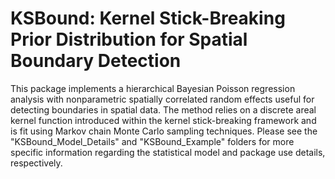 # KSBound: Kernel Stick-Breaking Prior Distribution for Spatial Boundary Detection

This package implements a hierarchical Bayesian Poisson regression analysis with nonparametric spatially correlated random effects useful for detecting boundaries in spatial data. The method relies on a discrete areal kernel function introduced within the kernel stick-breaking framework and is fit using Markov chain Monte Carlo sampling techniques. Please see the "KSBound_Model_Details" and "KSBound_Example" folders for more specific information regarding the statistical model and package use details, respectively.



